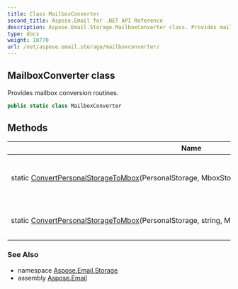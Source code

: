 ```yaml
---
title: Class MailboxConverter
second_title: Aspose.Email for .NET API Reference
description: Aspose.Email.Storage.MailboxConverter class. Provides mailbox conversion routines
type: docs
weight: 18770
url: /net/aspose.email.storage/mailboxconverter/
---
```

## MailboxConverter class

Provides mailbox conversion routines.

```csharp
public static class MailboxConverter
```

## Methods

| Name | Description |
| --- | --- |
| static [ConvertPersonalStorageToMbox](../../aspose.email.storage/mailboxconverter/convertpersonalstoragetombox/#convertpersonalstoragetombox)(PersonalStorage, MboxStorageWriter, MessageAcceptanceCallback) | Converts the [`PersonalStorage`](../../aspose.email.storage.pst/personalstorage/) to mbox format using given [`MboxStorageWriter`](../../aspose.email.storage.mbox/mboxstoragewriter/). |
| static [ConvertPersonalStorageToMbox](../../aspose.email.storage/mailboxconverter/convertpersonalstoragetombox/#convertpersonalstoragetombox_1)(PersonalStorage, string, MessageAcceptanceCallback) | Converts the [`PersonalStorage`](../../aspose.email.storage.pst/personalstorage/) to mbox format using given path. |

### See Also

* namespace [Aspose.Email.Storage](../../aspose.email.storage/)
* assembly [Aspose.Email](../../)


